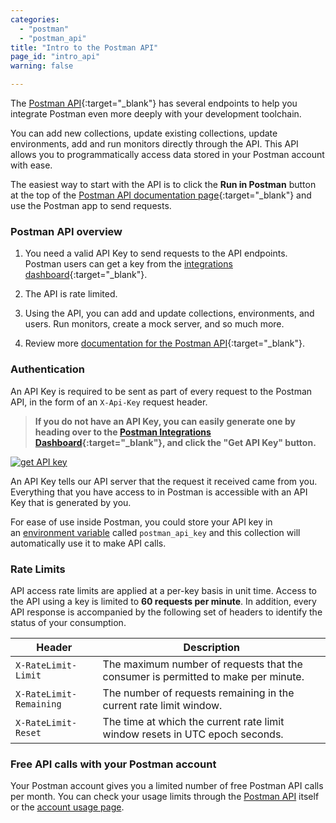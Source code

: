 ```yaml
---
categories:
  - "postman"
  - "postman_api"
title: "Intro to the Postman API"
page_id: "intro_api"
warning: false

---
```


The [Postman API](https://docs.api.getpostman.com/){:target="_blank"} has several endpoints to help you integrate Postman even more deeply with your development toolchain. 

You can add new collections, update existing collections, update environments, add and run monitors directly through the API. This API allows you to programmatically access data stored in your Postman account with ease.

The easiest way to start with the API is to click the **Run in Postman** button at the top of the [Postman API documentation page](https://docs.api.getpostman.com/){:target="_blank"} and use the Postman app to send requests.

### Postman API overview

1.  You need a valid API Key to send requests to the API endpoints. Postman users can get a key from the [integrations dashboard](https://app.getpostman.com/dashboard/integrations){:target="_blank"}.

2.  The API is rate limited.

3.  Using the API, you can add and update collections, environments, and users. Run monitors, create a mock server, and so much more.

4.  Review more [documentation for the Postman API](https://docs.api.getpostman.com/){:target="_blank"}.

### Authentication

An API Key is required to be sent as part of every request to the Postman API, in the form of an `X-Api-Key` request header.

> **If you do not have an API Key, you can easily generate one by heading over to the [Postman Integrations Dashboard](https://app.getpostman.com/dashboard/integrations){:target="_blank"}, and click the "Get API Key" button.**

[![get API key](https://s3.amazonaws.com/postman-static-getpostman-com/postman-docs/postmanAPI-apiKey.png)](https://s3.amazonaws.com/postman-static-getpostman-com/postman-docs/postmanAPI-apiKey.png)

An API Key tells our API server that the request it received came from you. Everything that you have access to in Postman is accessible with an API Key that is generated by you.

For ease of use inside Postman, you could store your API key in an [environment variable](/docs/postman/environments_and_globals/variables) called ``postman_api_key`` and this collection will automatically use it to make API calls.

### Rate Limits

API access rate limits are applied at a per-key basis in unit time. Access to the API using a key is limited to **60 requests per minute**. In addition, every API response is accompanied by the following set of headers to identify the status of your consumption.

| Header                | Description   |
| ---                   | ---           |
| `X-RateLimit-Limit`   | The maximum number of requests that the consumer is permitted to make per minute. |
| `X-RateLimit-Remaining`| The number of requests remaining in the current rate limit window. |
| `X-RateLimit-Reset`   | The time at which the current rate limit window resets in UTC epoch seconds. |

### Free API calls with your Postman account

Your Postman account gives you a limited number of free Postman API calls per month. You can check your usage limits through the [Postman API](https://docs.api.getpostman.com) itself or the [account usage page](https://go.pstmn.io/postman-account-limits).

